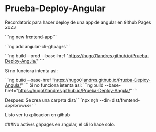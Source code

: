 # Prueba-Deploy-Angular

Recordatorio para hacer deploy de una app de angular en Github Pages 2023

´´´ng new frontend-app´´´


´´´ng add angular-cli-ghpages´´´ 

´´´ng build --prod --base-href "https://hugo01andres.github.io/Prueba-Deploy-Angula/" ´´´

Si no funciona intenta asi:

´´´ng build --base-href "https://hugo01andres.github.io/Prueba-Deploy-Angula/" ´´´
Si no funciona intenta asi:
´´´ng build --base-href="https://hugo01andres.github.io/Prueba-Deploy-Angula/" ´´´

Despues:
Se crea una carpeta dist/<app>
´´´npx ngh --dir=dist/frontend-app/browser  ´´´

Listo ver tu aplicacion en github

###No actives ghpages en angular, el cli lo hace solo.
